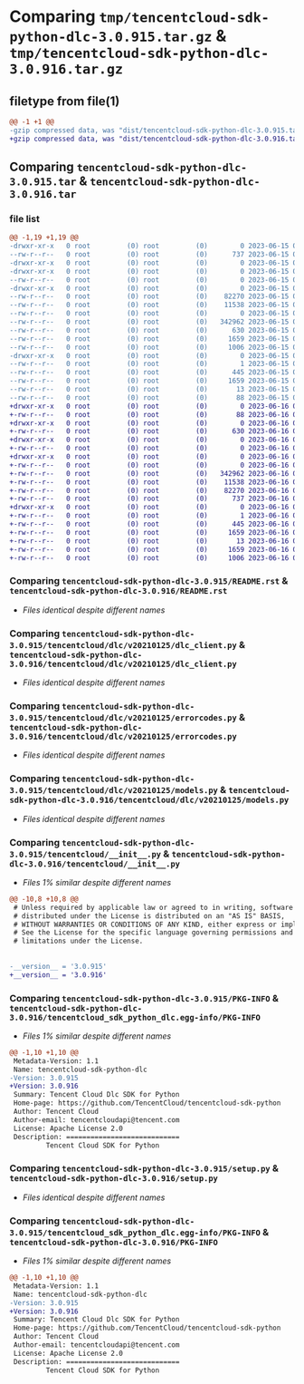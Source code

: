 # Comparing `tmp/tencentcloud-sdk-python-dlc-3.0.915.tar.gz` & `tmp/tencentcloud-sdk-python-dlc-3.0.916.tar.gz`

## filetype from file(1)

```diff
@@ -1 +1 @@
-gzip compressed data, was "dist/tencentcloud-sdk-python-dlc-3.0.915.tar", last modified: Thu Jun 15 00:23:56 2023, max compression
+gzip compressed data, was "dist/tencentcloud-sdk-python-dlc-3.0.916.tar", last modified: Fri Jun 16 00:32:29 2023, max compression
```

## Comparing `tencentcloud-sdk-python-dlc-3.0.915.tar` & `tencentcloud-sdk-python-dlc-3.0.916.tar`

### file list

```diff
@@ -1,19 +1,19 @@
-drwxr-xr-x   0 root         (0) root         (0)        0 2023-06-15 00:23:56.000000 tencentcloud-sdk-python-dlc-3.0.915/
--rw-r--r--   0 root         (0) root         (0)      737 2023-06-15 00:23:56.000000 tencentcloud-sdk-python-dlc-3.0.915/README.rst
-drwxr-xr-x   0 root         (0) root         (0)        0 2023-06-15 00:23:56.000000 tencentcloud-sdk-python-dlc-3.0.915/tencentcloud/
-drwxr-xr-x   0 root         (0) root         (0)        0 2023-06-15 00:23:56.000000 tencentcloud-sdk-python-dlc-3.0.915/tencentcloud/dlc/
--rw-r--r--   0 root         (0) root         (0)        0 2023-06-15 00:23:56.000000 tencentcloud-sdk-python-dlc-3.0.915/tencentcloud/dlc/__init__.py
-drwxr-xr-x   0 root         (0) root         (0)        0 2023-06-15 00:23:56.000000 tencentcloud-sdk-python-dlc-3.0.915/tencentcloud/dlc/v20210125/
--rw-r--r--   0 root         (0) root         (0)    82270 2023-06-15 00:23:56.000000 tencentcloud-sdk-python-dlc-3.0.915/tencentcloud/dlc/v20210125/dlc_client.py
--rw-r--r--   0 root         (0) root         (0)    11538 2023-06-15 00:23:56.000000 tencentcloud-sdk-python-dlc-3.0.915/tencentcloud/dlc/v20210125/errorcodes.py
--rw-r--r--   0 root         (0) root         (0)        0 2023-06-15 00:23:56.000000 tencentcloud-sdk-python-dlc-3.0.915/tencentcloud/dlc/v20210125/__init__.py
--rw-r--r--   0 root         (0) root         (0)   342962 2023-06-15 00:23:56.000000 tencentcloud-sdk-python-dlc-3.0.915/tencentcloud/dlc/v20210125/models.py
--rw-r--r--   0 root         (0) root         (0)      630 2023-06-15 00:23:56.000000 tencentcloud-sdk-python-dlc-3.0.915/tencentcloud/__init__.py
--rw-r--r--   0 root         (0) root         (0)     1659 2023-06-15 00:23:56.000000 tencentcloud-sdk-python-dlc-3.0.915/PKG-INFO
--rw-r--r--   0 root         (0) root         (0)     1006 2023-06-15 00:23:56.000000 tencentcloud-sdk-python-dlc-3.0.915/setup.py
-drwxr-xr-x   0 root         (0) root         (0)        0 2023-06-15 00:23:56.000000 tencentcloud-sdk-python-dlc-3.0.915/tencentcloud_sdk_python_dlc.egg-info/
--rw-r--r--   0 root         (0) root         (0)        1 2023-06-15 00:23:56.000000 tencentcloud-sdk-python-dlc-3.0.915/tencentcloud_sdk_python_dlc.egg-info/dependency_links.txt
--rw-r--r--   0 root         (0) root         (0)      445 2023-06-15 00:23:56.000000 tencentcloud-sdk-python-dlc-3.0.915/tencentcloud_sdk_python_dlc.egg-info/SOURCES.txt
--rw-r--r--   0 root         (0) root         (0)     1659 2023-06-15 00:23:56.000000 tencentcloud-sdk-python-dlc-3.0.915/tencentcloud_sdk_python_dlc.egg-info/PKG-INFO
--rw-r--r--   0 root         (0) root         (0)       13 2023-06-15 00:23:56.000000 tencentcloud-sdk-python-dlc-3.0.915/tencentcloud_sdk_python_dlc.egg-info/top_level.txt
--rw-r--r--   0 root         (0) root         (0)       88 2023-06-15 00:23:56.000000 tencentcloud-sdk-python-dlc-3.0.915/setup.cfg
+drwxr-xr-x   0 root         (0) root         (0)        0 2023-06-16 00:32:29.000000 tencentcloud-sdk-python-dlc-3.0.916/
+-rw-r--r--   0 root         (0) root         (0)       88 2023-06-16 00:32:29.000000 tencentcloud-sdk-python-dlc-3.0.916/setup.cfg
+drwxr-xr-x   0 root         (0) root         (0)        0 2023-06-16 00:32:29.000000 tencentcloud-sdk-python-dlc-3.0.916/tencentcloud/
+-rw-r--r--   0 root         (0) root         (0)      630 2023-06-16 00:32:28.000000 tencentcloud-sdk-python-dlc-3.0.916/tencentcloud/__init__.py
+drwxr-xr-x   0 root         (0) root         (0)        0 2023-06-16 00:32:29.000000 tencentcloud-sdk-python-dlc-3.0.916/tencentcloud/dlc/
+-rw-r--r--   0 root         (0) root         (0)        0 2023-06-16 00:32:28.000000 tencentcloud-sdk-python-dlc-3.0.916/tencentcloud/dlc/__init__.py
+drwxr-xr-x   0 root         (0) root         (0)        0 2023-06-16 00:32:29.000000 tencentcloud-sdk-python-dlc-3.0.916/tencentcloud/dlc/v20210125/
+-rw-r--r--   0 root         (0) root         (0)        0 2023-06-16 00:32:28.000000 tencentcloud-sdk-python-dlc-3.0.916/tencentcloud/dlc/v20210125/__init__.py
+-rw-r--r--   0 root         (0) root         (0)   342962 2023-06-16 00:32:28.000000 tencentcloud-sdk-python-dlc-3.0.916/tencentcloud/dlc/v20210125/models.py
+-rw-r--r--   0 root         (0) root         (0)    11538 2023-06-16 00:32:28.000000 tencentcloud-sdk-python-dlc-3.0.916/tencentcloud/dlc/v20210125/errorcodes.py
+-rw-r--r--   0 root         (0) root         (0)    82270 2023-06-16 00:32:28.000000 tencentcloud-sdk-python-dlc-3.0.916/tencentcloud/dlc/v20210125/dlc_client.py
+-rw-r--r--   0 root         (0) root         (0)      737 2023-06-16 00:32:28.000000 tencentcloud-sdk-python-dlc-3.0.916/README.rst
+drwxr-xr-x   0 root         (0) root         (0)        0 2023-06-16 00:32:29.000000 tencentcloud-sdk-python-dlc-3.0.916/tencentcloud_sdk_python_dlc.egg-info/
+-rw-r--r--   0 root         (0) root         (0)        1 2023-06-16 00:32:29.000000 tencentcloud-sdk-python-dlc-3.0.916/tencentcloud_sdk_python_dlc.egg-info/dependency_links.txt
+-rw-r--r--   0 root         (0) root         (0)      445 2023-06-16 00:32:29.000000 tencentcloud-sdk-python-dlc-3.0.916/tencentcloud_sdk_python_dlc.egg-info/SOURCES.txt
+-rw-r--r--   0 root         (0) root         (0)     1659 2023-06-16 00:32:29.000000 tencentcloud-sdk-python-dlc-3.0.916/tencentcloud_sdk_python_dlc.egg-info/PKG-INFO
+-rw-r--r--   0 root         (0) root         (0)       13 2023-06-16 00:32:29.000000 tencentcloud-sdk-python-dlc-3.0.916/tencentcloud_sdk_python_dlc.egg-info/top_level.txt
+-rw-r--r--   0 root         (0) root         (0)     1659 2023-06-16 00:32:29.000000 tencentcloud-sdk-python-dlc-3.0.916/PKG-INFO
+-rw-r--r--   0 root         (0) root         (0)     1006 2023-06-16 00:32:28.000000 tencentcloud-sdk-python-dlc-3.0.916/setup.py
```

### Comparing `tencentcloud-sdk-python-dlc-3.0.915/README.rst` & `tencentcloud-sdk-python-dlc-3.0.916/README.rst`

 * *Files identical despite different names*

### Comparing `tencentcloud-sdk-python-dlc-3.0.915/tencentcloud/dlc/v20210125/dlc_client.py` & `tencentcloud-sdk-python-dlc-3.0.916/tencentcloud/dlc/v20210125/dlc_client.py`

 * *Files identical despite different names*

### Comparing `tencentcloud-sdk-python-dlc-3.0.915/tencentcloud/dlc/v20210125/errorcodes.py` & `tencentcloud-sdk-python-dlc-3.0.916/tencentcloud/dlc/v20210125/errorcodes.py`

 * *Files identical despite different names*

### Comparing `tencentcloud-sdk-python-dlc-3.0.915/tencentcloud/dlc/v20210125/models.py` & `tencentcloud-sdk-python-dlc-3.0.916/tencentcloud/dlc/v20210125/models.py`

 * *Files identical despite different names*

### Comparing `tencentcloud-sdk-python-dlc-3.0.915/tencentcloud/__init__.py` & `tencentcloud-sdk-python-dlc-3.0.916/tencentcloud/__init__.py`

 * *Files 1% similar despite different names*

```diff
@@ -10,8 +10,8 @@
 # Unless required by applicable law or agreed to in writing, software
 # distributed under the License is distributed on an "AS IS" BASIS,
 # WITHOUT WARRANTIES OR CONDITIONS OF ANY KIND, either express or implied.
 # See the License for the specific language governing permissions and
 # limitations under the License.
 
 
-__version__ = '3.0.915'
+__version__ = '3.0.916'
```

### Comparing `tencentcloud-sdk-python-dlc-3.0.915/PKG-INFO` & `tencentcloud-sdk-python-dlc-3.0.916/tencentcloud_sdk_python_dlc.egg-info/PKG-INFO`

 * *Files 1% similar despite different names*

```diff
@@ -1,10 +1,10 @@
 Metadata-Version: 1.1
 Name: tencentcloud-sdk-python-dlc
-Version: 3.0.915
+Version: 3.0.916
 Summary: Tencent Cloud Dlc SDK for Python
 Home-page: https://github.com/TencentCloud/tencentcloud-sdk-python
 Author: Tencent Cloud
 Author-email: tencentcloudapi@tencent.com
 License: Apache License 2.0
 Description: ============================
         Tencent Cloud SDK for Python
```

### Comparing `tencentcloud-sdk-python-dlc-3.0.915/setup.py` & `tencentcloud-sdk-python-dlc-3.0.916/setup.py`

 * *Files identical despite different names*

### Comparing `tencentcloud-sdk-python-dlc-3.0.915/tencentcloud_sdk_python_dlc.egg-info/PKG-INFO` & `tencentcloud-sdk-python-dlc-3.0.916/PKG-INFO`

 * *Files 1% similar despite different names*

```diff
@@ -1,10 +1,10 @@
 Metadata-Version: 1.1
 Name: tencentcloud-sdk-python-dlc
-Version: 3.0.915
+Version: 3.0.916
 Summary: Tencent Cloud Dlc SDK for Python
 Home-page: https://github.com/TencentCloud/tencentcloud-sdk-python
 Author: Tencent Cloud
 Author-email: tencentcloudapi@tencent.com
 License: Apache License 2.0
 Description: ============================
         Tencent Cloud SDK for Python
```

